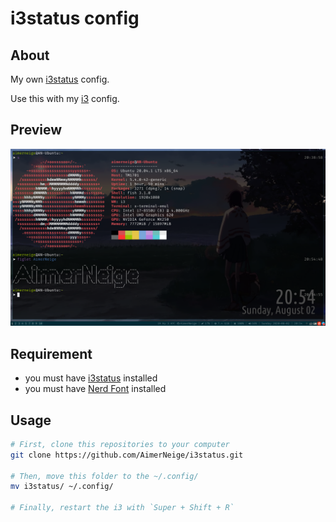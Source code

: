 # i3status config

## About

My own [i3status](https://i3wm.org/i3status/) config.

Use this with my [i3](https://github.com/AimerNeige/i3) config.

## Preview

![](https://raw.githubusercontent.com/aimerneige/PicGoData/master/img/i3-preview.png)

## Requirement

- you must have [i3status](https://i3wm.org/i3status/) installed
- you must have [Nerd Font](https://www.nerdfonts.com/#home) installed

## Usage

```bash
# First, clone this repositories to your computer
git clone https://github.com/AimerNeige/i3status.git

# Then, move this folder to the ~/.config/
mv i3status/ ~/.config/

# Finally, restart the i3 with `Super + Shift + R`
```
